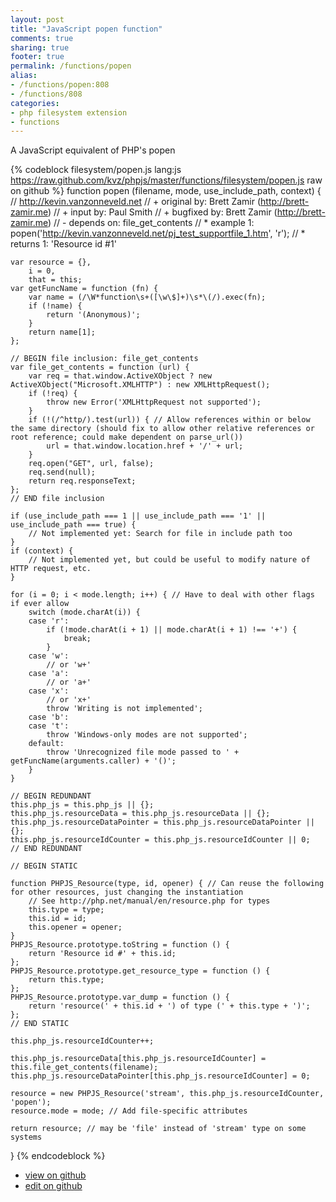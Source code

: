 ```yaml
---
layout: post
title: "JavaScript popen function"
comments: true
sharing: true
footer: true
permalink: /functions/popen
alias:
- /functions/popen:808
- /functions/808
categories:
- php filesystem extension
- functions
---
```

A JavaScript equivalent of PHP's popen

<!-- more -->

{% codeblock filesystem/popen.js lang:js https://raw.github.com/kvz/phpjs/master/functions/filesystem/popen.js raw on github %}
function popen (filename, mode, use_include_path, context) {
    // http://kevin.vanzonneveld.net
    // +   original by: Brett Zamir (http://brett-zamir.me)
    // +   input by: Paul Smith
    // +   bugfixed by: Brett Zamir (http://brett-zamir.me)
    // -    depends on: file_get_contents
    // *     example 1: popen('http://kevin.vanzonneveld.net/pj_test_supportfile_1.htm', 'r');
    // *     returns 1: 'Resource id #1'

    var resource = {},
        i = 0,
        that = this;
    var getFuncName = function (fn) {
        var name = (/\W*function\s+([\w\$]+)\s*\(/).exec(fn);
        if (!name) {
            return '(Anonymous)';
        }
        return name[1];
    };

    // BEGIN file inclusion: file_get_contents
    var file_get_contents = function (url) {
        var req = that.window.ActiveXObject ? new ActiveXObject("Microsoft.XMLHTTP") : new XMLHttpRequest();
        if (!req) {
            throw new Error('XMLHttpRequest not supported');
        }
        if (!(/^http/).test(url)) { // Allow references within or below the same directory (should fix to allow other relative references or root reference; could make dependent on parse_url())
            url = that.window.location.href + '/' + url;
        }
        req.open("GET", url, false);
        req.send(null);
        return req.responseText;
    };
    // END file inclusion

    if (use_include_path === 1 || use_include_path === '1' || use_include_path === true) {
        // Not implemented yet: Search for file in include path too
    }
    if (context) {
        // Not implemented yet, but could be useful to modify nature of HTTP request, etc.
    }

    for (i = 0; i < mode.length; i++) { // Have to deal with other flags if ever allow
        switch (mode.charAt(i)) {
        case 'r':
            if (!mode.charAt(i + 1) || mode.charAt(i + 1) !== '+') {
                break;
            }
        case 'w':
            // or 'w+'
        case 'a':
            // or 'a+'
        case 'x':
            // or 'x+'
            throw 'Writing is not implemented';
        case 'b':
        case 't':
            throw 'Windows-only modes are not supported';
        default:
            throw 'Unrecognized file mode passed to ' + getFuncName(arguments.caller) + '()';
        }
    }

    // BEGIN REDUNDANT
    this.php_js = this.php_js || {};
    this.php_js.resourceData = this.php_js.resourceData || {};
    this.php_js.resourceDataPointer = this.php_js.resourceDataPointer || {};
    this.php_js.resourceIdCounter = this.php_js.resourceIdCounter || 0;
    // END REDUNDANT

    // BEGIN STATIC

    function PHPJS_Resource(type, id, opener) { // Can reuse the following for other resources, just changing the instantiation
        // See http://php.net/manual/en/resource.php for types
        this.type = type;
        this.id = id;
        this.opener = opener;
    }
    PHPJS_Resource.prototype.toString = function () {
        return 'Resource id #' + this.id;
    };
    PHPJS_Resource.prototype.get_resource_type = function () {
        return this.type;
    };
    PHPJS_Resource.prototype.var_dump = function () {
        return 'resource(' + this.id + ') of type (' + this.type + ')';
    };
    // END STATIC

    this.php_js.resourceIdCounter++;

    this.php_js.resourceData[this.php_js.resourceIdCounter] = this.file_get_contents(filename);
    this.php_js.resourceDataPointer[this.php_js.resourceIdCounter] = 0;

    resource = new PHPJS_Resource('stream', this.php_js.resourceIdCounter, 'popen');
    resource.mode = mode; // Add file-specific attributes

    return resource; // may be 'file' instead of 'stream' type on some systems
}
{% endcodeblock %}

 - [view on github](https://github.com/kvz/phpjs/blob/master/functions/filesystem/popen.js)
 - [edit on github](https://github.com/kvz/phpjs/edit/master/functions/filesystem/popen.js)

